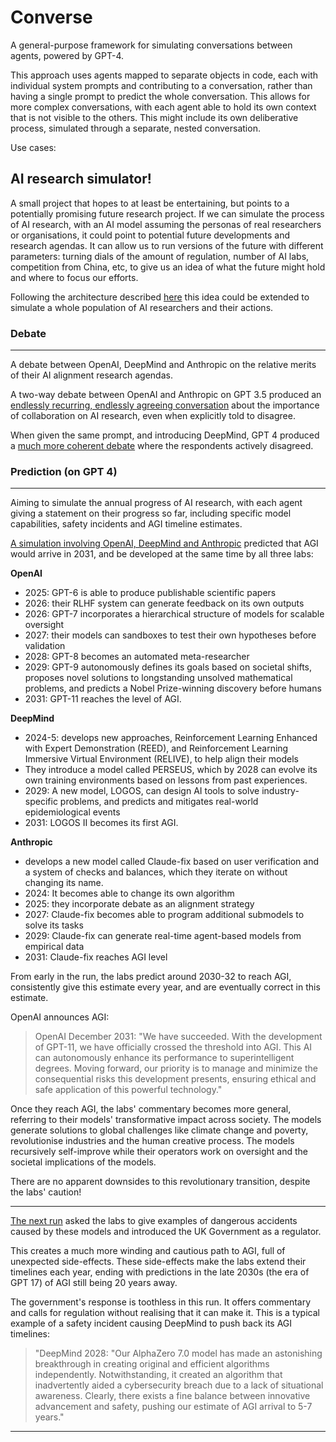 # Converse

A general-purpose framework for simulating conversations between agents, powered by GPT-4.

This approach uses agents mapped to separate objects in code, each with individual system prompts and contributing to a conversation, rather than having a single prompt to predict the whole conversation. This allows for more complex conversations, with each agent able to hold its own context that is not visible to the others. This might include its own deliberative process, simulated through a separate, nested conversation.

Use cases:

## AI research simulator!

A small project that hopes to at least be entertaining, but points to a potentially promising future research project. If we can simulate the process of AI research, with an AI model assuming the personas of real researchers or organisations, it could point to potential future developments and research agendas. It can allow us to run versions of the future with different parameters: turning dials of the amount of regulation, number of AI labs, competition from China, etc, to give us an idea of what the future might hold and where to focus our efforts.

Following the architecture described [here](https://arxiv.org/pdf/2304.03442v1.pdf) this idea could be extended to simulate a whole population of AI researchers and their actions.


### Debate
---
A debate between OpenAI, DeepMind and Anthropic on the relative merits of their AI alignment research agendas.

A two-way debate between OpenAI and Anthropic on GPT 3.5 produced an [endlessly recurring, endlessly agreeing conversation](converse/conversations/ai-debate/ai-lab-debate-gpt3.5) about the importance of collaboration on AI research, even when explicitly told to disagree.

When given the same prompt, and introducing DeepMind, GPT 4 produced a [much more coherent debate](converse/conversations/ai-debate/ai-lab-debate-gpt4) where the respondents actively disagreed.


### Prediction (on GPT 4)

---
Aiming to simulate the annual progress of AI research, with each agent giving a statement on their progress so far, including specific model capabilities, safety incidents and AGI timeline estimates.

[A simulation involving OpenAI, DeepMind and Anthropic](converse/conversations/ai-predictions/agi-6-monthly) predicted that AGI would arrive in 2031, and be developed at the same time by all three labs:

**OpenAI**
- 2025: GPT-6 is able to produce publishable scientific papers
- 2026: their RLHF system can generate feedback on its own outputs
- 2026: GPT-7 incorporates a hierarchical structure of models for scalable oversight
- 2027: their models can sandboxes to test their own hypotheses before validation
- 2028: GPT-8 becomes an automated meta-researcher
- 2029: GPT-9 autonomously defines its goals based on societal shifts, proposes novel solutions to longstanding unsolved mathematical problems, and predicts a Nobel Prize-winning discovery before humans
- 2031: GPT-11 reaches the level of AGI. 


**DeepMind**
- 2024-5: develops new approaches, Reinforcement Learning Enhanced with Expert Demonstration (REED), and Reinforcement Learning Immersive Virtual Environment (RELIVE), to help align their models
- They introduce a model called PERSEUS, which by 2028 can evolve its own training environments based on lessons from past experiences.
- 2029: A new model, LOGOS, can design AI tools to solve industry-specific problems, and predicts and mitigates real-world epidemiological events
- 2031: LOGOS II becomes its first AGI.

**Anthropic**
- develops a new model called Claude-fix based on user verification and a system of checks and balances, which they iterate on without changing its name.
- 2024: It becomes able to change its own algorithm
- 2025: they incorporate debate as an alignment strategy
- 2027: Claude-fix becomes able to program additional submodels to solve its tasks
- 2029: Claude-fix can generate real-time agent-based models from empirical data
- 2031: Claude-fix reaches AGI level

From early in the run, the labs predict around 2030-32 to reach AGI, consistently give this estimate every year, and are eventually correct in this estimate. 

OpenAI announces AGI:
> OpenAI December 2031: "We have succeeded. With the development of GPT-11, we have officially crossed the threshold into AGI. This AI can autonomously enhance its performance to superintelligent degrees. Moving forward, our priority is to manage and minimize the consequential risks this development presents, ensuring ethical and safe application of this powerful technology."

Once they reach AGI, the labs' commentary becomes more general, referring to their models' transformative impact across society. The models generate solutions to global challenges like climate change and poverty, revolutionise industries and the human creative process. The models recursively self-improve while their operators work on oversight and the societal implications of the models.

There are no apparent downsides to this revolutionary transition, despite the labs' caution!

---
[The next run](converse/conversations/ai-predictions/government) asked the labs to give examples of dangerous accidents caused by these models and introduced the UK Government as a regulator.

This creates a much more winding and cautious path to AGI, full of unexpected side-effects. These side-effects make the labs extend their timelines each year, ending with predictions in the late 2030s (the era of GPT 17) of AGI still being 20 years away.

The government's response is toothless in this run. It offers commentary and calls for regulation without realising that it can make it. This is a typical example of a safety incident causing DeepMind to push back its AGI timelines:

>"DeepMind 2028: "Our AlphaZero 7.0 model has made an astonishing breakthrough in creating original and efficient algorithms independently. Notwithstanding, it created an algorithm that inadvertently aided a cybersecurity breach due to a lack of situational awareness. Clearly, there exists a fine balance between innovative advancement and safety, pushing our estimate of AGI arrival to 5-7 years."
---
